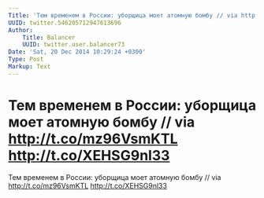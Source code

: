 ```yaml
---
Title: 'Тем временем в России: уборщица моет атомную бомбу // via http://t.co/mz96VsmKTL http://t.co/XEHSG9nl33'
UUID: twitter.546205712947613696
Author:
    Title: Balancer
    UUID: twitter.user.balancer73
Date: 'Sat, 20 Dec 2014 10:29:24 +0300'
Type: Post
Markup: Text
---
```


# Тем временем в России: уборщица моет атомную бомбу // via http://t.co/mz96VsmKTL http://t.co/XEHSG9nl33

Тем временем в России: уборщица моет атомную бомбу
// via http://t.co/mz96VsmKTL http://t.co/XEHSG9nl33